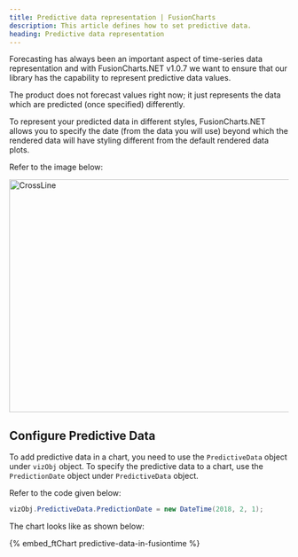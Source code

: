 ```yaml
---
title: Predictive data representation | FusionCharts
description: This article defines how to set predictive data.
heading: Predictive data representation
---
```


Forecasting has always been an important aspect of time-series data representation and with FusionCharts.NET v1.0.7 we want to ensure that our library has the capability to represent predictive data values.

The product does not forecast values right now; it just represents the data which are predicted (once specified) differently.

To represent your predicted data in different styles, FusionCharts.NET allows you to specify the date (from the data you will use) beyond which the rendered data will have styling different from the default rendered data plots.

Refer to the image below:

<img src="{% site.BASE_URL %}/images/fusiontime-predictive-data.png" alt="CrossLine" width="700" height="420">

## Configure Predictive Data

To add predictive data in a chart, you need to use the `PredictiveData` object under `vizObj` object. To specify the predictive data to a chart, use the `PredictionDate` object under `PredictiveData` object.

Refer to the code given below:

```csharp
vizObj.PredictiveData.PredictionDate = new DateTime(2018, 2, 1);
```

The chart looks like as shown below:

{% embed_ftChart predictive-data-in-fusiontime %}
